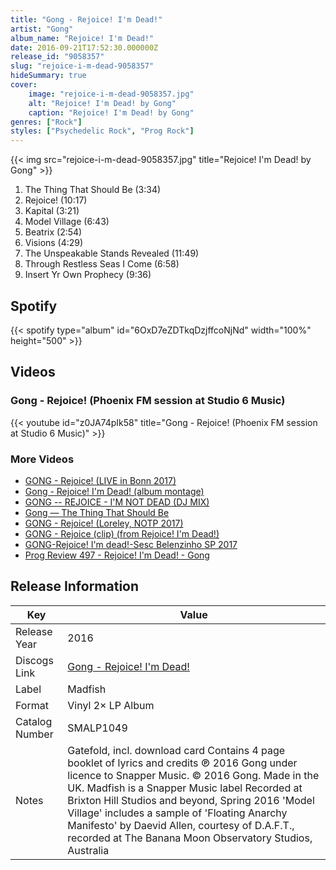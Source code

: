 ```yaml
---
title: "Gong - Rejoice! I'm Dead!"
artist: "Gong"
album_name: "Rejoice! I'm Dead!"
date: 2016-09-21T17:52:30.000000Z
release_id: "9058357"
slug: "rejoice-i-m-dead-9058357"
hideSummary: true
cover:
    image: "rejoice-i-m-dead-9058357.jpg"
    alt: "Rejoice! I'm Dead! by Gong"
    caption: "Rejoice! I'm Dead! by Gong"
genres: ["Rock"]
styles: ["Psychedelic Rock", "Prog Rock"]
---
```


{{< img src="rejoice-i-m-dead-9058357.jpg" title="Rejoice! I'm Dead! by Gong" >}}

<!-- section break -->

1. The Thing That Should Be (3:34)
2. Rejoice! (10:17)
3. Kapital (3:21)
4. Model Village (6:43)
5. Beatrix (2:54)
6. Visions (4:29)
7. The Unspeakable Stands Revealed (11:49)
8. Through Restless Seas I Come (6:58)
9. Insert Yr Own Prophecy (9:36)

<!-- section break -->


## Spotify
{{< spotify type="album" id="6OxD7eZDTkqDzjffcoNjNd" width="100%" height="500" >}}



## Videos
### Gong - Rejoice! (Phoenix FM session at Studio 6 Music)
{{< youtube id="z0JA74pIk58" title="Gong - Rejoice! (Phoenix FM session at Studio 6 Music)" >}}<br>

### More Videos

- [GONG - Rejoice! (LIVE in Bonn 2017)](https://www.youtube.com/watch?v=wCO89IRZGTg)
- [Gong - Rejoice! I'm Dead! (album montage)](https://www.youtube.com/watch?v=dgBCSVgzxzA)
- [GONG -- REJOICE - I'M NOT DEAD (DJ MIX)](https://www.youtube.com/watch?v=KElr32jXF1A)
- [Gong — The Thing That Should Be](https://www.youtube.com/watch?v=Mbq8hfejqcQ)
- [GONG - Rejoice! (Loreley, NOTP 2017)](https://www.youtube.com/watch?v=RqacE7JXHnY)
- [GONG - Rejoice (clip) (from Rejoice! I'm Dead!)](https://www.youtube.com/watch?v=bynWRpnP3aU)
- [GONG-Rejoice! I'm dead!-Sesc Belenzinho SP 2017](https://www.youtube.com/watch?v=7cg6BjI6IC0)
- [Prog Review 497 - Rejoice! I'm Dead! - Gong](https://www.youtube.com/watch?v=Ce1_JgQeEwc)


## Release Information
|  Key           | Value                                                |
| ---------------| ---------------------------------------------------- |
| Release Year   | 2016                                   |
| Discogs Link   | [Gong - Rejoice! I'm Dead!](https://www.discogs.com/release/9058357-Gong-Rejoice-Im-Dead) |
| Label          | Madfish |
| Format         | Vinyl 2× LP Album |
| Catalog Number | SMALP1049 |
| Notes | Gatefold, incl. download card  Contains 4 page booklet of lyrics and credits  ℗ 2016 Gong under licence to Snapper Music. © 2016 Gong. Made in the UK. Madfish is a Snapper Music label  Recorded at Brixton Hill Studios and beyond, Spring 2016 'Model Village' includes a sample of 'Floating Anarchy Manifesto' by Daevid Allen, courtesy of D.A.F.T., recorded at The Banana Moon Observatory Studios, Australia |